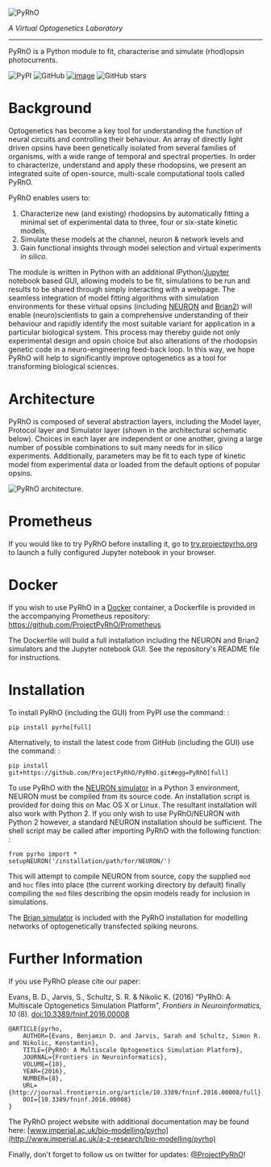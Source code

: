 ![PyRhO](https://raw.githubusercontent.com/ProjectPyRhO/PyRhO/master/docs/figs/PyRhO_logo_H_300px.png)

*A Virtual Optogenetics Laboratory*

------------------------------------------------------------------------

PyRhO is a Python module to fit, characterise and simulate (rhod)opsin
photocurrents.

![PyPI](https://img.shields.io/pypi/v/PyRhO) ![GitHub](https://img.shields.io/github/license/ProjectPyRhO/PyRhO) [![image](https://travis-ci.org/ProjectPyRhO/PyRhO.svg?branch=master)](https://travis-ci.org/ProjectPyRhO/PyRhO) ![GitHub stars](https://img.shields.io/github/stars/ProjectPyRhO/PyRhO)

Background
==========

Optogenetics has become a key tool for understanding the function of
neural circuits and controlling their behaviour. An array of directly
light driven opsins have been genetically isolated from several families
of organisms, with a wide range of temporal and spectral properties. In
order to characterize, understand and apply these rhodopsins, we present
an integrated suite of open-source, multi-scale computational tools
called PyRhO.

PyRhO enables users to:

1. Characterize new (and existing) rhodopsins by automatically fitting a minimal set of experimental data to three, four or six-state kinetic models,
2. Simulate these models at the channel, neuron & network levels and
3. Gain functional insights through model selection and virtual experiments *in silico*.

The module is written in Python with an additional IPython/[Jupyter](https://jupyter.org/)
notebook based GUI, allowing models to be fit, simulations to be run and
results to be shared through simply interacting with a webpage. The
seamless integration of model fitting algorithms with simulation
environments for these virtual opsins (including
[NEURON](http://www.neuron.yale.edu/neuron/) and
[Brian2](http://briansimulator.org/)) will enable (neuro)scientists to
gain a comprehensive understanding of their behaviour and rapidly
identify the most suitable variant for application in a particular
biological system. This process may thereby guide not only experimental
design and opsin choice but also alterations of the rhodopsin genetic
code in a neuro-engineering feed-back loop. In this way, we hope PyRhO
will help to significantly improve optogenetics as a tool for
transforming biological sciences.

Architecture
============

PyRhO is composed of several abstraction layers, including the Model
layer, Protocol layer and Simulator layer (shown in the architectural
schematic below). Choices in each layer are independent or one another,
giving a large number of possible combinations to suit many needs for in
silico experiments. Additionally, parameters may be fit to each type of
kinetic model from experimental data or loaded from the default options
of popular opsins.

![PyRhO
architecture.](https://raw.githubusercontent.com/ProjectPyRhO/PyRhO/master/docs/figs/architecture.png)

Prometheus
==========

If you would like to try PyRhO before installing it, go to
[try.projectpyrho.org](http://try.projectpyrho.org) to launch a fully
configured Jupyter notebook in your browser.

Docker
======

If you wish to use PyRhO in a [Docker](https://www.docker.com/) container, a Dockerfile is provided
in the accompanying Prometheus repository:
<https://github.com/ProjectPyRhO/Prometheus>

The Dockerfile will build a full installation including the NEURON and
Brian2 simulators and the Jupyter notebook GUI. See the repository\'s
README file for instructions.

Installation
============

To install PyRhO (including the GUI) from PyPI use the command: :

    pip install pyrho[full]

Alternatively, to install the latest code from GitHub (including the
GUI) use the command: :

    pip install git+https://github.com/ProjectPyRhO/PyRhO.git#egg=PyRhO[full]

To use PyRhO with the [NEURON
simulator](http://www.neuron.yale.edu/neuron/) in a Python 3
environment, NEURON must be compiled from its source code. An
installation script is provided for doing this on Mac OS X or Linux. The
resultant installation will also work with Python 2. If you only wish to
use PyRhO/NEURON with Python 2 however, a standard NEURON installation
should be sufficient. The shell script may be called after importing
PyRhO with the following function: :

    from pyrho import *
    setupNEURON('/installation/path/for/NEURON/')

This will attempt to compile NEURON from source, copy the supplied `mod`
and `hoc` files into place (the current working directory by default)
finally compiling the `mod` files describing the opsin models ready for
inclusion in simulations.

The [Brian simulator](http://briansimulator.org/) is included with the
PyRhO installation for modelling networks of optogenetically transfected
spiking neurons.

Further Information
===================

If you use PyRhO please cite our paper:

Evans, B. D., Jarvis, S., Schultz, S. R. & Nikolic K. (2016) \"PyRhO: A
Multiscale Optogenetics Simulation Platform\", *Frontiers in
Neuroinformatics, 10* (8).
[doi:10.3389/fninf.2016.00008](https://dx.doi.org/10.3389/fninf.2016.00008)

    @ARTICLE{pyrho,
        AUTHOR={Evans, Benjamin D. and Jarvis, Sarah and Schultz, Simon R. and Nikolic, Konstantin},
        TITLE={PyRhO: A Multiscale Optogenetics Simulation Platform},
        JOURNAL={Frontiers in Neuroinformatics},
        VOLUME={10},
        YEAR={2016},
        NUMBER={8},
        URL={http://journal.frontiersin.org/article/10.3389/fninf.2016.00008/full},
        DOI={10.3389/fninf.2016.00008}
    }

The PyRhO project website with additional documentation may be found
here:
[www.imperial.ac.uk/bio-modelling/pyrho](http://www.imperial.ac.uk/a-z-research/bio-modelling/pyrho)

Finally, don\'t forget to follow us on twitter for updates:
[\@ProjectPyRhO](https://twitter.com/ProjectPyRhO)!
